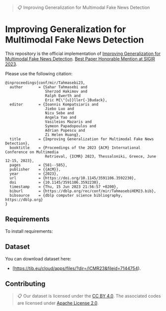 >📋  Improving Generalization for Multimodal Fake News Detection

# Improving Generalization for Multimodal Fake News Detection

This repository is the official implementation of [Improving Generalization for Multimodal Fake News Detection](https://arxiv.org/abs/2205.12487). [Best Paper Honorable Mention at SIGIR 2023](https://dl.acm.org/doi/abs/10.1145/3591106.3592230). 

Please use the following citation:
```
@inproceedings{conf/mir/Tahmasebi23,
  author       = {Sahar Tahmasebi and
                  Sherzod Hakimov and
                  Ralph Ewerth and
                  Eric M{\"{u}}ller{-}Budack},
  editor       = {Ioannis Kompatsiaris and
                  Jiebo Luo and
                  Nicu Sebe and
                  Angela Yao and
                  Vasileios Mazaris and
                  Symeon Papadopoulos and
                  Adrian Popescu and
                  Zi Helen Huang},
  title        = {Improving Generalization for Multimodal Fake News Detection},
  booktitle    = {Proceedings of the 2023 {ACM} International Conference on Multimedia
                  Retrieval, {ICMR} 2023, Thessaloniki, Greece, June 12-15, 2023},
  pages        = {581--585},
  publisher    = {{ACM}},
  year         = {2023},
  url          = {https://doi.org/10.1145/3591106.3592230},
  doi          = {10.1145/3591106.3592230},
  timestamp    = {Thu, 15 Jun 2023 21:56:57 +0200},
  biburl       = {https://dblp.org/rec/conf/mir/TahmasebiHEM23.bib},
  bibsource    = {dblp computer science bibliography, https://dblp.org}
}
```
<!-- >📋  Optional: include a graphic explaining your approach/main result, bibtex entry, link to demos, blog posts and tutorials -->

## Requirements

To install requirements:


## Dataset 

You can download dataset here:

- [https://tib.eu/cloud/apps/files/?dir=/ICMR23&fileid=7144754).


## Contributing

>📋  Our dataset is licensed under the [CC BY 4.0](https://creativecommons.org/licenses/by/4.0/). The associated codes are licensed under [Apache License 2.0](https://www.apache.org/licenses/LICENSE-2.0).
